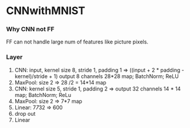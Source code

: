 # CNNwithMNIST

### Why CNN not FF
FF can not handle large num of features like picture pixels.

### Layer
1. CNN: input, kernel size 8, stride 1, padding 1 => 
((input + 2 * padding - kernel)/stride + 1) output 8 channels 28*28 map; BatchNorm; ReLU 
2. MaxPool:  size 2 => 28 /2 = 14*14 map
3. CNN: kernel size 5, stride 1, padding 2 => output 32 channels 14 * 14 map; BatchNorm; ReLu
4. MaxPool: size 2 => 7*7 map
5. Linear: 7*7*32 => 600
6. drop out
7. Linear